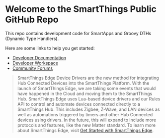 # Welcome to the SmartThings Public GitHub Repo

This repo contains development code for SmartApps and Groovy DTHs (Dynamic Type Handlers).

Here are some links to help you get started:

* [Developer Documentation](https://developer-preview.smartthings.com)
* [Developer Workspace](https://smartthings.developer.samsung.com/workspace)
* [Community Forums](http://community.smartthings.com)

> SmartThings Edge Device Drivers are the new method for integrating Hub Connected Devices into the SmartThings Platform. With the launch of SmartThings Edge, we are taking some events that would have happened in the Cloud and moving them to the SmartThings Hub. SmartThings Edge uses Lua-based device drivers and our Rules API to control and automate devices connected directly to a SmartThings Hub. This includes Zigbee, Z-Wave, and LAN devices as well as automations triggered by timers and other Hub Connected devices using drivers. In the future, this will expand to include more protocols and features, like the new Matter standard.
> To learn more about SmartThings Edge, visit [Get Started with SmartThings Edge](https://developer-preview.smartthings.com/docs/devices/hub-connected/get-started).
